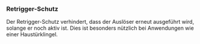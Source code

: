 ﻿### Retrigger-Schutz

Der Retrigger-Schutz verhindert, dass der Auslöser erneut ausgeführt wird, solange er noch aktiv ist. Dies ist besonders nützlich bei Anwendungen wie einer Haustürklingel.
